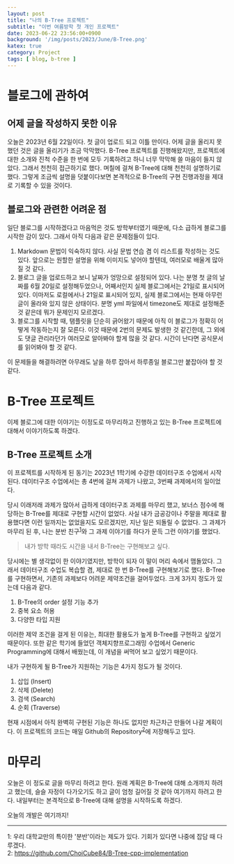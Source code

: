 ```yaml
---
layout: post
title: "나의 B-Tree 프로젝트"
subtitle: "이번 여름방학 첫 개인 프로젝트"
date: 2023-06-22 23:56:00+0900
background: '/img/posts/2023/June/B-Tree.png'
katex: true
category: Project
tags: [ blog, b-tree ]
---
```


# 블로그에 관하여

## 어제 글을 작성하지 못한 이유
오늘은 2023년 6월 22일이다. 첫 글이 업로드 되고 이틀 만이다.
어제 글을 올리지 못했던 것은 글을 올리기가 조금 막막했다. B-Tree 프로젝트를 진행해왔지만, 프로젝트에 대한 소개와 진척 수준을 한 번에 모두 기록하려고 하니 너무 막막해 쓸 마음이 들지 않았다.
그래서 천천히 접근하기로 했다. 며칠에 걸쳐 B-Tree에 대해 천천히 설명하기로 했다. 그렇게 조금씩 설명을 덧붙이다보면 본격적으로 B-Tree의 구현 진행과정을 제대로 기록할 수 있을 것이다.

## 블로그와 관련한 어려운 점
일단 블로그를 시작하겠다고 마음먹은 것도 방학부터였기 때문에, 다소 급하게 블로그를 시작한 감이 있다. 그래서 아직 다음과 같은 문제점들이 있다.

1. Markdown 문법이 익숙하지 않다. 사실 문법 연습 겸 이 리스트를 작성하는 것도 있다. 앞으로는 원할한 설명을 위해 이미지도 넣어야 할텐데, 여러모로 배울게 많아질 것 같다.
2. 블로그 글을 업로드하고 보니 날짜가 엉망으로 설정되어 있다. 나는 분명 첫 글의 날짜를 6월 20일로 설정해두었으나, 어째서인지 실제 블로그에서는 21일로 표시되어 있다. 이마저도 로컬에서나 21일로 표시되어 있지, 실제 블로그에서는 현재 아무런 글이 올라와 있지 않은 상태이다. 분명 yml 파일에서 timezone도 제대로 설정해준 것 같은데 뭐가 문제인지 모르겠다.
3. 블로그를 시작할 때, 탬플릿을 단순히 긁어왔기 때문에 아직 이 블로그가 정확히 어떻게 작동하는지 잘 모른다. 이것 때문에 2번의 문제도 발생한 것 같긴한데, 그 외에도 댓글 관리라던가 여러모로 알아봐야 할게 많을 것 같다. 시간이 난다면 공식문서를 읽어봐야 할 것 같다.

이 문제들을 해결하려면 아무래도 날을 하루 잡아서 하루종일 블로그만 붙잡아야 할 것 같다.

# B-Tree 프로젝트
이제 블로그에 대한 이야기는 이정도로 마무리하고 진행하고 있는 B-Tree 프로젝트에 대해서 이야기하도록 하겠다.

## B-Tree 프로젝트 소개
이 프로젝트를 시작하게 된 동기는 2023년 1학기에 수강한 데이터구조 수업에서 시작된다.
데이터구조 수업에서는 총 4번에 걸쳐 과제가 나왔고, 3번째 과제에서의 일이었다.

당시 이래저래 과제가 많아서 급하게 데이터구조 과제를 마무리 했고, 보너스 점수에 해당하는 B-Tree를 제대로 구현할 시간이 없었다. 사실 내가 금공강이나 주말을 제대로 활용했다면 이런 일까지는 없었을지도 모르겠지만, 지난 일은 되돌릴 수 없었다. 그 과제가 마무리 된 후, 나는 분반 친구<sup>[1](#footnote_1)</sup>와 그 과제 이야기를 하다가 문득 그런 이야기를 했었다.

> 내가 방학 때라도 시간을 내서 B-Tree는 구현해보고 싶다.

당시에는 별 생각없이 한 이야기였지만, 방학이 되자 이 말이 머리 속에서 맴돌았다. 그래서 데이터구조 수업도 복습할 겸, 제대로 한 번 B-Tree를 구현해보기로 했다.
B-Tree를 구현하면서, 기존의 과제보다 어려운 제약조건을 걸어두었다. 크게 3가지 정도가 있는데 다음과 같다.

1. B-Tree의 order 설정 기능 추가
2. 중복 요소 허용
3. 다양한 타입 지원

이러한 제약 조건을 걸게 된 이유는, 최대한 활용도가 높게 B-Tree를 구현하고 싶었기 때문이다. 또한 같은 학기에 들었던 객체지향프로그래밍 수업에서 Generic Programming에 대해서 배웠는데, 이 개념을 써먹어 보고 싶었기 때문이다.

내가 구현하게 될 B-Tree가 지원하는 기능은 4가지 정도가 될 것이다.

1. 삽입 (Insert)
2. 삭제 (Delete)
3. 검색 (Search)
4. 순회 (Traverse)

현재 시점에서 아직 완벽히 구현된 기능은 하나도 없지만 차근차근 만들어 나갈 계획이다. 
이 프로젝트의 코드는 매일 Github의 Repository<sup>[2](#footnote_1)</sup>에 저장해두고 있다.

# 마무리
오늘은 이 정도로 글을 마무리 하려고 한다. 원래 계획은 B-Tree에 대해 소개까지 하려고 했는데, 슬슬 자정이 다가오기도 하고 글이 엄청 길어질 것 같아 여기까지 하려고 한다.
내일부터는 본격적으로 B-Tree에 대해 설명을 시작하도록 하겠다.

오늘의 개발은 여기까지!

- - -
<a name="footnote_1">1</a>: 우리 대학교만의 특이한 '분반'이라는 제도가 있다. 기회가 있다면 나중에 잡담 때 다루겠다.  
<a name="footnote_1">2</a>: <https://github.com/ChoiCube84/B-Tree-cpp-implementation>